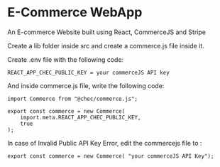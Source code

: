 # E-Commerce WebApp

An E-commerce Website built using React, CommerceJS and Stripe

Create a lib folder inside src and create a commerce.js file inside it.

Create .env file with the following code:

    REACT_APP_CHEC_PUBLIC_KEY = your commerceJS API key

And inside commerce.js file, write the following code:

    import Commerce from "@chec/commerce.js";

    export const commerce = new Commerce(
        import.meta.REACT_APP_CHEC_PUBLIC_KEY,
        true
    );

In case of Invalid Public API Key Error, edit the commercejs file to :

    export const commerce = new Commerce( "your commerceJS API Key");
